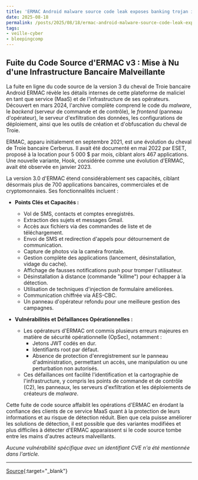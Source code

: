```yaml
---
title: 'ERMAC Android malware source code leak exposes banking trojan infrastructure'
date: 2025-08-18
permalink: /posts/2025/08/18/ermac-android-malware-source-code-leak-exposes-banking-trojan-infrastructure/
tags:
- veille-cyber
- bleepingcomp
---
```

## Fuite du Code Source d'ERMAC v3 : Mise à Nu d'une Infrastructure Bancaire Malveillante

La fuite en ligne du code source de la version 3 du cheval de Troie bancaire Android ERMAC révèle les détails internes de cette plateforme de maliciel en tant que service (MaaS) et de l'infrastructure de ses opérateurs. Découvert en mars 2024, l'archive complète comprend le code du *malware*, le *backend* (serveur de commande et de contrôle), le *frontend* (panneau d'opérateur), le serveur d'exfiltration des données, les configurations de déploiement, ainsi que les outils de création et d'obfuscation du cheval de Troie.

ERMAC, apparu initialement en septembre 2021, est une évolution du cheval de Troie bancaire Cerberus. Il avait été documenté en mai 2022 par ESET, proposé à la location pour 5 000 $ par mois, ciblant alors 467 applications. Une nouvelle variante, Hook, considérée comme une évolution d'ERMAC, avait été observée en janvier 2023.

La version 3.0 d'ERMAC étend considérablement ses capacités, ciblant désormais plus de 700 applications bancaires, commerciales et de cryptomonnaies. Ses fonctionnalités incluent :

*   **Points Clés et Capacités :**
    *   Vol de SMS, contacts et comptes enregistrés.
    *   Extraction des sujets et messages Gmail.
    *   Accès aux fichiers via des commandes de liste et de téléchargement.
    *   Envoi de SMS et redirection d'appels pour détournement de communication.
    *   Capture de photos via la caméra frontale.
    *   Gestion complète des applications (lancement, désinstallation, vidage du cache).
    *   Affichage de fausses notifications push pour tromper l'utilisateur.
    *   Désinstallation à distance (commande "killme") pour échapper à la détection.
    *   Utilisation de techniques d'injection de formulaire améliorées.
    *   Communication chiffrée via AES-CBC.
    *   Un panneau d'opérateur refondu pour une meilleure gestion des campagnes.

*   **Vulnérabilités et Défaillances Opérationnelles :**
    *   Les opérateurs d'ERMAC ont commis plusieurs erreurs majeures en matière de sécurité opérationnelle (OpSec), notamment :
        *   Jetons JWT codés en dur.
        *   Identifiants root par défaut.
        *   Absence de protection d'enregistrement sur le panneau d'administration, permettant un accès, une manipulation ou une perturbation non autorisés.
    *   Ces défaillances ont facilité l'identification et la cartographie de l'infrastructure, y compris les points de commande et de contrôle (C2), les panneaux, les serveurs d'exfiltration et les déploiements de créateurs de *malware*.

Cette fuite de code source affaiblit les opérations d'ERMAC en érodant la confiance des clients de ce service MaaS quant à la protection de leurs informations et au risque de détection réduit. Bien que cela puisse améliorer les solutions de détection, il est possible que des variantes modifiées et plus difficiles à détecter d'ERMAC apparaissent si le code source tombe entre les mains d'autres acteurs malveillants.

*Aucune vulnérabilité spécifique avec un identifiant CVE n'a été mentionnée dans l'article.*

---
[Source](https://www.bleepingcomputer.com/news/security/ermac-android-malware-source-code-leak-exposes-banking-trojan-infrastructure/){:target="_blank"}
